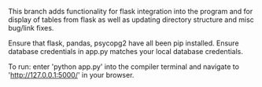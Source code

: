 This branch adds functionality for flask integration into the program and for display of tables from flask as well as updating directory structure and misc bug/link fixes.

Ensure that flask, pandas, psycopg2 have all been pip installed.
Ensure database credentials in app.py matches your local database credentials.

To run: enter 'python app.py' into the compiler terminal and navigate to 'http://127.0.0.1:5000/' in your browser.
